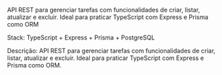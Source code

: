 API REST para gerenciar tarefas com funcionalidades de criar, listar, atualizar e excluir. Ideal para praticar TypeScript com Express e Prisma como ORM

Stack: TypeScript + Express + Prisma + PostgreSQL

Descrição:
API REST para gerenciar tarefas com funcionalidades de criar, listar, atualizar e excluir. Ideal para praticar TypeScript com Express e Prisma como ORM.
